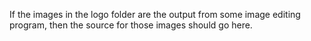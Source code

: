 If the images in the logo folder are the output from some image editing
program, then the source for those images should go here.
